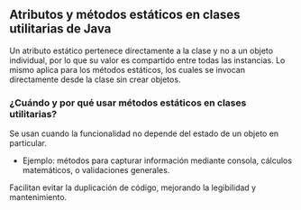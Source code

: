 <h2 align="left"> Atributos y métodos estáticos en clases utilitarias de Java </h2>

<p align="left"> Un atributo estático pertenece directamente a la clase y no a un objeto individual, por lo que su valor es compartido entre todas las instancias. Lo mismo aplica para los métodos estáticos, los cuales se invocan directamente desde la clase sin crear objetos. </p>

<h3> ¿Cuándo y por qué usar métodos estáticos en clases utilitarias? </h3>

<p align="left">Se usan cuando la funcionalidad no depende del estado de un objeto en particular.

* Ejemplo: métodos para capturar información mediante consola, cálculos matemáticos, o validaciones generales.

Facilitan evitar la duplicación de código, mejorando la legibilidad y mantenimiento. </p>